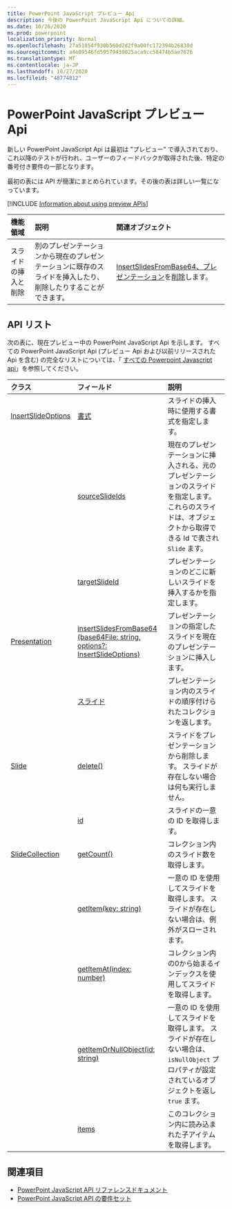 ```yaml
---
title: PowerPoint JavaScript プレビュー Api
description: 今後の PowerPoint JavaScript Api についての詳細。
ms.date: 10/26/2020
ms.prod: powerpoint
localization_priority: Normal
ms.openlocfilehash: 27a51054f930b560d2d2f9a00fc172394b26830d
ms.sourcegitcommit: a4e09546fd59579439025aca9cc58474b5ae7676
ms.translationtype: MT
ms.contentlocale: ja-JP
ms.lasthandoff: 10/27/2020
ms.locfileid: "48774812"
---
```

# <a name="powerpoint-javascript-preview-apis"></a>PowerPoint JavaScript プレビュー Api

新しい PowerPoint JavaScript Api は最初は "プレビュー" で導入されており、これ以降のテストが行われ、ユーザーのフィードバックが取得された後、特定の番号付き要件の一部となります。

最初の表には API が簡潔にまとめられています。その後の表は詳しい一覧になっています。

[!INCLUDE [Information about using preview APIs](../../includes/using-preview-apis-host.md)]

| 機能領域 | 説明 | 関連オブジェクト |
|:--- |:--- |:--- |
| スライドの挿入と削除 | 別のプレゼンテーションから現在のプレゼンテーションに既存のスライドを挿入したり、削除したりすることができます。 | [InsertSlidesFromBase64、プレゼンテーション](/javascript/api/powerpoint/powerpoint.presentation#insertslidesfrombase64-base64file--options-)を[削除](/javascript/api/powerpoint/powerpoint.slide#delete--)します。|

## <a name="api-list"></a>API リスト

次の表に、現在プレビュー中の PowerPoint JavaScript Api を示します。 すべての PowerPoint JavaScript Api (プレビュー Api および以前リリースされた Api を含む) の完全なリストについては、「 [すべての Powerpoint Javascript api](/javascript/api/powerpoint?view=powerpoint-js-preview&preserve-view=true)」を参照してください。

| クラス | フィールド | 説明 |
|:---|:---|:---|
|[InsertSlideOptions](/javascript/api/powerpoint/powerpoint.insertslideoptions)|[書式](/javascript/api/powerpoint/powerpoint.insertslideoptions#formatting)|スライドの挿入時に使用する書式を指定します。|
||[sourceSlideIds](/javascript/api/powerpoint/powerpoint.insertslideoptions#sourceslideids)|現在のプレゼンテーションに挿入される、元のプレゼンテーションのスライドを指定します。 これらのスライドは、オブジェクトから取得できる Id で表され `Slide` ます。|
||[targetSlideId](/javascript/api/powerpoint/powerpoint.insertslideoptions#targetslideid)|プレゼンテーションのどこに新しいスライドを挿入するかを指定します。|
|[Presentation](/javascript/api/powerpoint/powerpoint.presentation)|[insertSlidesFromBase64 (base64File: string, options?: InsertSlideOptions)](/javascript/api/powerpoint/powerpoint.presentation#insertslidesfrombase64-base64file--options-)|プレゼンテーションの指定したスライドを現在のプレゼンテーションに挿入します。|
||[スライド](/javascript/api/powerpoint/powerpoint.presentation#slides)|プレゼンテーション内のスライドの順序付けられたコレクションを返します。|
|[Slide](/javascript/api/powerpoint/powerpoint.slide)|[delete()](/javascript/api/powerpoint/powerpoint.slide#delete--)|スライドをプレゼンテーションから削除します。 スライドが存在しない場合は何も実行しません。|
||[id](/javascript/api/powerpoint/powerpoint.slide#id)|スライドの一意の ID を取得します。|
|[SlideCollection](/javascript/api/powerpoint/powerpoint.slidecollection)|[getCount()](/javascript/api/powerpoint/powerpoint.slidecollection#getcount--)|コレクション内のスライド数を取得します。|
||[getItem(key: string)](/javascript/api/powerpoint/powerpoint.slidecollection#getitem-key-)|一意の ID を使用してスライドを取得します。 スライドが存在しない場合は、例外がスローされます。|
||[getItemAt(index: number)](/javascript/api/powerpoint/powerpoint.slidecollection#getitemat-index-)|コレクション内の0から始まるインデックスを使用してスライドを取得します。|
||[getItemOrNullObject(id: string)](/javascript/api/powerpoint/powerpoint.slidecollection#getitemornullobject-id-)|一意の ID を使用してスライドを取得します。 スライドが存在しない場合は、 `isNullObject` プロパティが設定されているオブジェクトを返し `true` ます。|
||[items](/javascript/api/powerpoint/powerpoint.slidecollection#items)|このコレクション内に読み込まれた子アイテムを取得します。|

## <a name="see-also"></a>関連項目

- [PowerPoint JavaScript API リファレンスドキュメント](/javascript/api/powerpoint?view=powerpoint-js-preview&preserve-view=true)
- [PowerPoint JavaScript API の要件セット](powerpoint-api-requirement-sets.md)
